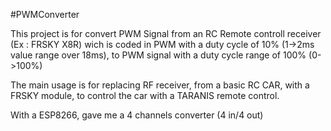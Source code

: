 #PWMConverter

This project is for convert PWM Signal from an RC Remote controll receiver (Ex : FRSKY X8R)
wich is coded in PWM with a duty cycle of 10% (1->2ms value range over  18ms), to PWM signal
with a duty cycle range of 100% (0->100%)

The main usage is for replacing RF receiver, from a basic RC CAR, with a FRSKY module, 
to control the car with a TARANIS remote control.

With a ESP8266, gave me a 4 channels converter (4 in/4 out)